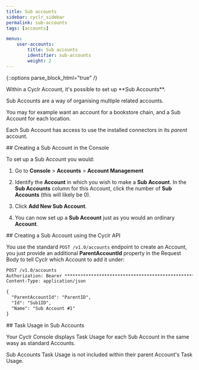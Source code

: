 ```yaml
---
title: Sub accounts
sidebar: cyclr_sidebar
permalink: sub-accounts
tags: [accounts]

menus:
    user-accounts:
        title: Sub accounts
        identifier: sub-accounts
        weight: 2
---
```

{::options parse_block_html="true" /}
<section class="card">
Within a Cyclr Account, it's possible to set up **Sub Accounts**.

Sub Accounts are a way of organising multiple related accounts.

You may for example want an account for a bookstore chain, and a Sub Account for each location.

Each Sub Account has access to use the installed connectors in its *parent* account.


</section>
<section class="card">
## Creating a Sub Account in the Console

To set up a Sub Account you would:

1. Go to **Console** > **Accounts** > **Account Management**

2. Identify the **Account** in which you wish to make a **Sub Account**.  In the **Sub Accounts** column for this Account, click the number of **Sub Accounts** (this will likely be 0).

3. Click **Add New Sub Account**.

4. You can now set up a **Sub Account** just as you would an ordinary **Account**.


</section>
<section class="card">
## Creating a Sub Account using the Cyclr API

You use the standard `POST /v1.0/accounts` endpoint to create an Account, you just provide an additional **ParentAccountId** property in the Request Body to tell Cyclr which Account to add it under:

```html
POST /v1.0/accounts
Authorization: Bearer ****************************************************************
Content-Type: application/json

{
  "ParentAccountId": "ParentID",
  "Id": "Sub1ID",
  "Name": "Sub Account #1"
}
```


</section>
<section class="card">
## Task Usage in Sub Accounts

Your Cyclr Console displays Task Usage for each Sub Account in the same wasy as standard Accounts.

Sub Accounts Task Usage is not included within their parent Account's Task Usage.

</section>
